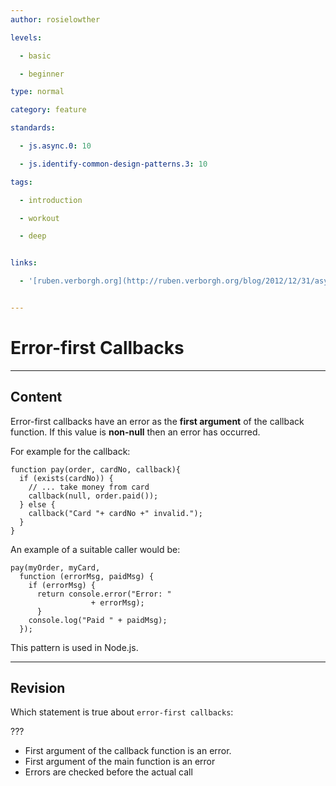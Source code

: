 ```yaml
---
author: rosielowther

levels:

  - basic

  - beginner

type: normal

category: feature

standards:

  - js.async.0: 10

  - js.identify-common-design-patterns.3: 10

tags:

  - introduction

  - workout

  - deep


links:

  - '[ruben.verborgh.org](http://ruben.verborgh.org/blog/2012/12/31/asynchronous-error-handling-in-javascript/){website}'


---
```


# Error-first Callbacks

---
## Content

Error-first callbacks have an error as the **first argument** of the callback function. If this value is **non-null** then an error has occurred. 

For example for the callback:
```
function pay(order, cardNo, callback){
  if (exists(cardNo)) {
    // ... take money from card
    callback(null, order.paid());
  } else {
    callback("Card "+ cardNo +" invalid.");
  }
}
```
An example of a suitable caller would be:
```
pay(myOrder, myCard,
  function (errorMsg, paidMsg) {
    if (errorMsg) {
      return console.error("Error: " 
                  + errorMsg);
      }
    console.log("Paid " + paidMsg);
  });

```
This pattern is used in Node.js.

---
## Revision

Which statement is true about `error-first callbacks`:

???


* First argument of the callback function is an error.
* First argument of the main function is an error
* Errors are checked before the actual call


